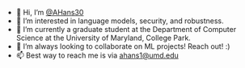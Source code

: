 - 👋 Hi, I’m [@AHans30](https://ahans30.github.io/)
- 👀 I’m interested in language models, security, and robustness.
- 🌱 I’m currently a graduate student at the Department of Computer Science at the University of Maryland, College Park.
- 💞️ I’m always looking to collaborate on ML projects! Reach out! :)
- 📫 Best way to reach me is via [ahans1@umd.edu](mailto:ahans1@umd.edu)

<!---
AHans30/AHans30 is a ✨ special ✨ repository because its `README.md` (this file) appears on your GitHub profile.
You can click the Preview link to take a look at your changes.
--->
